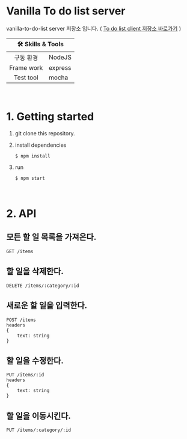 # Vanilla To do list server

vanilla-to-do-list server 저장소 입니다. ( [To do list client 저장소 바로가기](https://github.com/ryong9rrr/vanilla-to-do-list) )

<table>
    <thead>
        <tr>
            <th colspan="2" style="text-align: center">
                🛠 Skills & Tools
            </th>
        </tr>
    </thead>
    <tbody>
        <tr>
            <td style="text-align: center">구동 환경</td>
            <td>NodeJS</td>
        </tr>
        <tr>
            <td style="text-align: center">Frame work</td>
            <td>express</td>
        </tr>
        <tr>
            <td style="text-align: center">Test tool</td>
            <td>mocha</td>
        </tr>
    </tbody>
</table>

</br>

# 1. Getting started

1. git clone this repository.

2. install dependencies

   `$ npm install`

3. run

   `$ npm start`

</br>

# 2. API

## 모든 할 일 목록을 가져온다.

```
GET /items
```

## 할 일을 삭제한다.

```
DELETE /items/:category/:id
```

## 새로운 할 일을 입력한다.

```
POST /items
headers
{
    text: string
}
```

## 할 일을 수정한다.

```
PUT /items/:id
headers
{
    text: string
}
```

## 할 일을 이동시킨다.

```
PUT /items/:category/:id
```
